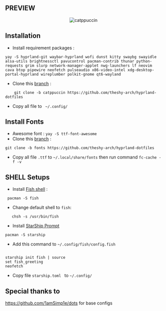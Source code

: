 ## PREVIEW

<div align="justify">
    <div align="center">
            <img src="https://github.com/theshy-arch/hyprland-dotfiles/assets/95228594/0697663f-24a3-4f9e-b6e6-ac2c02fb0074" alt="catppuccin">
    </div>
</div>

## Installation

- Install requirement packages :  
```shell
yay -S hyprland-git waybar-hyprland wofi dunst kitty swaybg swayidle alsa-utils brightnessctl pavucontrol pacman-contrib thunar python-requests grim slurp network-manager-applet nwg-launchers lf neovim cava btop pipewire neofetch pulseaudio x86-video-intel xdg-desktop-portal-hyprland wireplumber polkit-gnome qt6-wayland
```

- Clone this [branch](https://github.com/theshy-arch/hyprland-dotfiles/tree/catppuccin) :
```shell
    git clone -b catppuccin https://github.com/theshy-arch/hyprland-dotfiles
```
- Copy all file to ``` ~/.config/```


## Install Fonts

- Awesome font : ``` yay -S ttf-font-awesome ```
- Clone this [branch](https://github.com/theshy-arch/hyprland-dotfiles/tree/fonts) :
```shell
git clone -b fonts https://github.com/theshy-arch/hyprland-dotfiles
````
- Copy all file ```.ttf``` to ```~/.local/share/fonts``` then run command ```fc-cache -f -v```

## SHELL Setups

- Install [Fish shell](https://fishshell.com/) :
```shell
 pacman -S fish 
 ```
 - Change default shell to ```fish```:
 ```shell
    chsh -s /usr/bin/fish
 ```
 - Install [StarShip Prompt](https://starship.rs/guide/#%F0%9F%9A%80-installation)
 ```shell
 pacman -S starship
 ```
 - Add this command to ```~/.config/fish/config.fish```
```shell

starship init fish | source
set fish_greeting
neofetch

```
- Copy file ```starship.toml ``` to ```~/.config/```

## Special thanks to
https://github.com/1amSimp1e/dots for base configs
